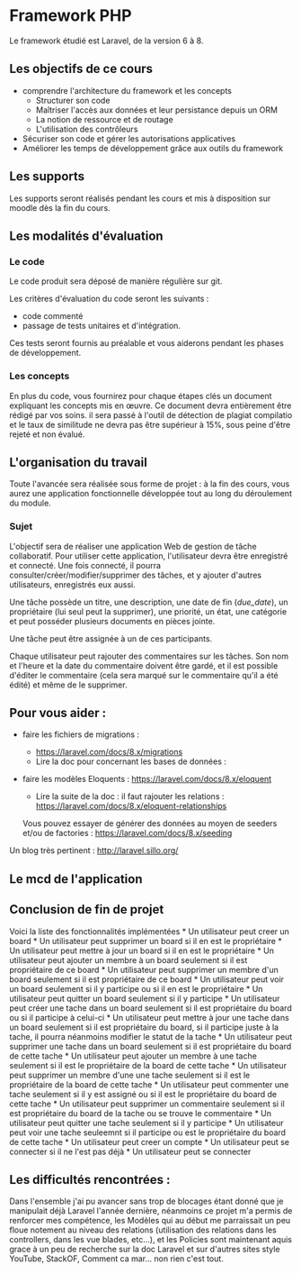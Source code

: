 # Framework PHP

Le framework étudié est Laravel, de la version 6 à 8. 

## Les objectifs de ce cours

- comprendre l'architecture du framework et les concepts
  - Structurer son code
  - Maîtriser l'accès aux données et leur persistance depuis un ORM 
  -  La notion de ressource et de routage
  - L'utilisation des contrôleurs
- Sécuriser son code  et gérer les autorisations applicatives
- Améliorer les temps de développement grâce aux outils du framework


## Les supports

Les supports seront réalisés pendant les cours et mis à  disposition sur moodle dès la fin du cours. 



## Les modalités d'évaluation

### Le code

Le code produit sera déposé de manière régulière sur git. 

Les critères d'évaluation du code seront les suivants : 

- code commenté
- passage de tests unitaires et d'intégration. 

Ces tests seront fournis au préalable et vous aiderons pendant les phases de développement. 

 ### Les concepts

En plus du code, vous fournirez pour chaque étapes clés un document expliquant les concepts mis en œuvre. Ce document devra entièrement être rédigé par vos soins. il sera passé à l'outil de détection de plagiat compilatio et le taux de similitude ne devra pas être supérieur à 15%, sous peine d'être rejeté et non évalué. 

## L'organisation du travail

Toute l'avancée sera réalisée sous forme de projet : à la fin des cours, vous aurez une application fonctionnelle développée tout au long du déroulement du module. 



### Sujet 

L'objectif sera de réaliser une application Web de gestion de tâche collaboratif. Pour utiliser cette application, l'utilisateur devra être enregistré et connecté. Une fois connecté, il pourra consulter/créer/modifier/supprimer des tâches, et y ajouter d'autres utilisateurs, enregistrés eux aussi. 

Une tâche possède un titre, une description, une date de fin (*due_date*),  un propriétaire (lui seul peut la supprimer), une priorité, un état, une catégorie et peut posséder plusieurs documents en pièces jointe. 

Une tâche peut être assignée à un de ces participants. 

Chaque utilisateur peut rajouter des commentaires sur les tâches. Son nom et l'heure et la date du commentaire doivent être gardé, et il est possible d'éditer le commentaire (cela sera marqué sur le commentaire qu'il a été édité) et même de le supprimer.

## Pour vous aider : 
- faire les fichiers de migrations : 

  - https://laravel.com/docs/8.x/migrations
  - Lire la doc pour concernant les bases de données : 

- faire les modèles Eloquents : https://laravel.com/docs/8.x/eloquent

  	- Lire la suite de la doc : il faut rajouter les relations : https://laravel.com/docs/8.x/eloquent-relationships

  Vous pouvez essayer de générer des données au moyen de seeders  et/ou de factories : https://laravel.com/docs/8.x/seeding

Un blog très pertinent  : http://laravel.sillo.org/ 

## Le mcd de l'application

[mcd]: https://raw.githubusercontent.com/NF-yac/todo-b2-20-21/master/database/mcd/todo.svg "MCD de l'application"


## Conclusion de fin de projet

Voici la liste des fonctionnalités implémentées
    * Un utilisateur peut creer un board
    * Un utilisateur peut supprimer un board si il en est le propriétaire
    * Un utilisateur peut mettre à jour un board si il en est le propriétaire
    * Un utilisateur peut ajouter un membre à un board seulement si il est propriétaire de ce board
    * Un utilisateur peut supprimer un membre d'un board seulement si il est propriétaire de ce board
    * Un utilisateur peut voir un board seulement si il y participe ou si il en est le propriétaire
    * Un utilisateur peut quitter un board seulement si il y participe
    * Un utilisateur peut créer une tache dans un board seulement si il est propriétaire du board ou si il participe à celui-ci
    * Un utilisateur peut mettre à jour une tache dans un board seulement si il est propriétaire du board,
      si il participe juste à la tache, il pourra néanmoins modifier le statut de la tache
    * Un utilisateur peut supprimer une tache dans un board seulement si il est propriétaire du board de cette tache
    * Un utilisateur peut ajouter un membre à une tache seulement si il est le propriétaire de la board de cette tache
    * Un utilisateur peut supprimer un membre d'une une tache seulement si il est le propriétaire de la board de cette tache
    * Un utilisateur peut commenter une tache seulement si il y est assigné ou si il est le propriétaire du board de cette tache
    * Un utilisateur peut supprimer un commentaire seulement si il est propriétaire du board de la tache ou se trouve le commentaire
    * Un utilisateur peut quitter une tache seulement si il y participe
    * Un utilisateur peut voir une tache seuleemnt si il participe ou est le propriétaire du board de cette tache
    * Un utilisateur peut creer un compte
    * Un utilisateur peut se connecter si il ne l'est pas déjà
    * Un utilisateur peut se connecter


## Les difficultés rencontrées : 

Dans l'ensemble j'ai pu avancer sans trop de blocages étant donné que je manipulait déjà Laravel l'année dernière,
néanmoins ce projet m'a permis de renforcer mes compétence, les Modèles qui au début me parraissait un peu floue
notement au niveau des relations (utilisation des relations dans les controllers, dans les vue blades, etc...), 
et les Policies sont maintenant aquis grace à un peu de recherche sur la doc Laravel et sur d'autres sites style YouTube, StackOF, Comment ca mar... non rien c'est tout.

    
